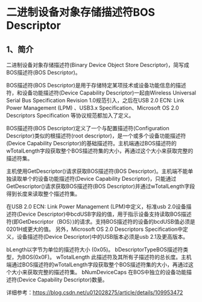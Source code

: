 # 二进制设备对象存储描述符BOS Descriptor

## 1、简介
二进制设备对象存储描述符(Binary Device Object Store Descriptor)，简写成BOS描述符(BOS Descriptor)。

BOS描述符(BOS Descriptor)是用于存储特定某项技术或设备功能信息的描述符，和设备功能描述符(Device Capability Descriptor)一起由Wireless Universal Serial Bus Specification Revision 1.0规范引入，之后在USB 2.0 ECN: Link Power Management (LPM) 、USB3.x Specification、Microsoft OS 2.0 Descriptors Specification 等协议规范都加入了定义。

BOS描述符(BOS Descriptor)定义了一个与配置描述符(Configuration Descriptor)类似的根描述符(root descriptor)，是一个或多个设备功能描述符(Device Capability Descriptor)的基础描述符。主机端通过BOS描述符的wTotalLength字段获取整个BOS描述符集的大小，再通过这个大小来获取完整的描述符集。

主机使用GetDescriptor()请求获取BOS描述符(BOS Descriptor)。主机端不能单独读取单个的设备功能描述符(Device Capability Descriptor)，只能通过GetDescriptor()请求获取BOS描述符(BOS Descriptor)并通过wTotalLength字段得到长度来读取整个描述符集。

在USB 2.0 ECN: Link Power Management (LPM)中定义，标准usb 2.0设备描述符(Device Descriptor)中bcdUSB字段的值，用于指示设备支持读取BOS描述符(即GetDescriptor（BOS）)的请求。支持BOS描述符的设备的bcdUSB值必须是0201H或更大的值。 另外，Microsoft OS 2.0 Descriptors Specification中定义，设备描述符(Device Descriptor)中的USB版本必须是usb 2.1及更高版本。



bLength以字节为单位的描述符大小 (0x05)。
bDescriptorTypeBOS描述符类型，为BOS(0x0F)。
wTotalLength 此描述符及其所有子描述符的总长度。主机端通过BOS描述符的wTotalLength字段获取整个BOS描述符集的大小，再通过这个大小来获取完整的描述符集。
bNumDeviceCaps 在BOS中独立的设备功能描述符(Device Capability Descriptor)数量。


详细参考：https://blog.csdn.net/u012028275/article/details/109953472






